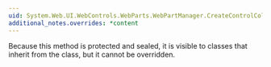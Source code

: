 ```yaml
---
uid: System.Web.UI.WebControls.WebParts.WebPartManager.CreateControlCollection
additional_notes.overrides: *content
---
```


<p>Because this method is protected and sealed, it is visible to classes that inherit from the <xref href="System.Web.UI.WebControls.WebParts.WebPartManager"></xref> class, but it cannot be overridden.</p>


